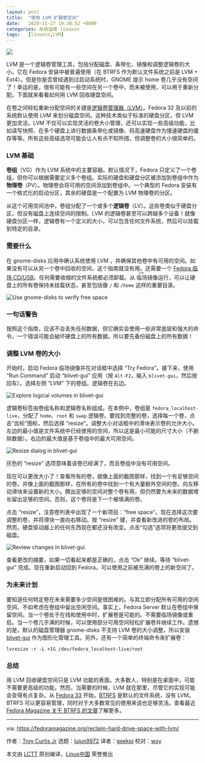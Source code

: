 ```yaml
---
layout: post
title:	"使用 LVM 扩展卷空间"
date:	2020-11-27 19:38:52 +0800 
categories:	系统运维 linuxcn 
tags:	[linuxcn,LVM]
---
```



![](/Asserts/Images//attachment/album/202011/27/193719d3df4p4z748f33f3.jpg)


LVM 是一个逻辑卷管理工具，包括分配磁盘、条带化、镜像和调整逻辑卷的大小。它在 Fedora 安装中被普遍使用（在 BTRFS 作为默认文件系统之前是 LVM + Ext4）。但是你是否曾经遇到过启动系统时，GNOME 提示 home 卷几乎没有空间了！幸运的是，很有可能有一些空间在另一个卷中，而未被使用，可以用于重新分配。下面就来看看如何用 LVM 回收硬盘空间。


在卷之间轻松重新分配空间的关键是[逻辑卷管理器（LVM）](http://sourceware.org/lvm2/)。Fedora 32 及以前的系统默认使用 LVM 来划分磁盘空间。这种技术类似于标准的硬盘分区，但 LVM 更加灵活。LVM 不仅可以实现灵活的卷大小管理，还可以实现一些高级功能，比如读写快照、在多个硬盘上进行数据条带化或镜像、将高速硬盘作为慢速硬盘的缓存等等。所有这些高级选项可能会让人有点不知所措，但调整卷的大小很简单的。


### LVM 基础


**卷组**（VG）作为 LVM 系统中的主要容器。默认情况下，Fedora 只定义了一个卷组，但你可以根据需要定义多个卷组。实际的硬盘和硬盘分区被添加到卷组中作为**物理卷**（PV）。物理卷会将可用的空间添加到卷组中。一个典型的 Fedora 安装有一个格式化的启动分区，其余的硬盘是一个配置为 LVM 物理卷的分区。


从这个可用空间池中，卷组分配了一个或多个**逻辑卷**（LV）。这些卷类似于硬盘分区，但没有磁盘上连续空间的限制。LVM 的逻辑卷甚至可以跨越多个设备！就像硬盘分区一样，逻辑卷有一个定义的大小，可以包含任何文件系统，然后可以挂载到特定的目录。


### 需要什么


在 gnome-disks 应用中确认系统使用 LVM ，并确保其他卷中有可用的空间。如果没有可以从另一个卷中回收的空间，这个指南就没有用。还需要一个 [Fedora 临场 CD/USB](https://getfedora.org/en/workstation/download/)。任何需要收缩的文件系统都必须卸载。从<ruby> 临场 <rt>  Live </rt></ruby>镜像运行，可以让硬盘上的所有卷保持未挂载状态，甚至包括像 `/` 和 `/home` 这样的重要目录。


![Use gnome-disks to verify free space](/Asserts/Images//attachment/album/202011/27/193855ypsr6jr8622hrfdd.png)


### 一句话警告


按照这个指南，应该不会丢失任何数据，但它确实会使用一些非常底层和强大的命令。一个错误可能会破坏硬盘上的所有数据。所以要先备份磁盘上的所有数据！


### 调整 LVM 卷的大小


开始时，启动 Fedora 临场镜像并在对话框中选择 “Try Fedora”。接下来，使用 “Run Command” 启动 “blivet-gui” 应用（按 `Alt-F2`，输入 `blivet-gui`，然后按回车）。选择左侧 “LVM” 下的卷组。逻辑卷在右边。


![Explore logical volumes in blivet-gui](/Asserts/Images//attachment/album/202011/27/193856y0yu3wfb9ffb7ffb.png)


逻辑卷标签由卷组名称和逻辑卷名称组成。在本例中，卷组是 `fedora_localhost-live`，分配了 `home`、`root` 和 `swap` 逻辑卷。要找到完整的卷，选择每一个卷，点击“齿轮”图标，然后选择 “resize”。调整大小对话框中的滑块表示卷的允许大小。左边的最小值是文件系统中已经使用的空间，所以这是最小可能的尺寸大小（不删除数据）。右边的最大值是基于卷组中的最大可用空间。


![Resize dialog in blivet-gui](/Asserts/Images//attachment/album/202011/27/193857oqe5p20jqohehreq.png)


灰色的 “resize” 选项意味着该卷已经满了，而且卷组中没有可用空间。


现在可以更改大小了！查看所有的卷，就像上面的截图那样，找到一个有足够空间的卷。并像上面的截图那样，在所有的卷中找到一个有大量额外空间的卷。向左移动滑块来设置新的大小。腾出足够的空间对整个卷有用，但仍然要为未来的数据增长留出足够的空间。否则，这个卷将是下一个被填满的卷。


点击 “resize”，注意卷列表中出现了一个新项目：“free space”。现在选择这次要调整的卷，并将滑块一直向右移动。按 “resize” 键，并查看新改进的卷的布局。然而，硬盘驱动器上的任何东西现在都还没有改变。点击“勾选”选项将更改提交到磁盘。


![Review changes in blivet-gui](/Asserts/Images//attachment/album/202011/27/193857l4ejyic47s8j8rn7.png)


查看更改的摘要，如果一切看起来都是正确的，点击 “Ok” 继续。等待 “blivet-gui” 完成。现在重新启动回到 Fedora，可以使用之前被充满的卷上的新空间了。


### 为未来计划


要知道任何特定卷在未来需要多少空间是很困难的。与其立即分配所有可用的空闲空间，不如考虑在卷组中留出空闲空间。事实上，Fedora Server 默认在卷组中保留空间。当一个卷处于在线和使用中时，扩展卷是可能的。不需要临场镜像或重启。当一个卷几乎满的时候，可以使用部分可用空间轻松扩展卷并继续工作。遗憾的是，默认的磁盘管理器 gnome-disks 不支持 LVM 卷的大小调整，所以安装 [blivet-gui](https://fedoraproject.org/wiki/Blivet-gui) 作为图形化管理工具。另外，还有一个简单的终端命令来扩展卷：



```
lvresize -r -L +1G /dev/fedora_localhost-live/root

```

### 总结


用 LVM 回收硬盘空间只是 LVM 功能的表面。大多数人，特别是在桌面中，可能不需要更高级的功能。然而，当需要的时候，LVM 就在那里，尽管它的实现可能会变得有点复杂。从 [Fedora 33](https://fedoramagazine.org/whats-new-fedora-33-workstation/) 开始，[BTRFS](https://fedoramagazine.org/btrfs-coming-to-fedora-33/) 是默认的文件系统，没有 LVM。BTRFS 可以更容易管理，同时对于大多数常见的使用来说也足够灵活。查看最近 [Fedora Magazine 关于 BTRFS 的文章](https://fedoramagazine.org/btrfs-snapshots-backup-incremental/)了解更多。




---


via: <https://fedoramagazine.org/reclaim-hard-drive-space-with-lvm/>


作者：[Troy Curtis Jr](https://fedoramagazine.org/author/troycurtisjr/) 选题：[lujun9972](https://github.com/lujun9972) 译者：[geekpi](https://github.com/geekpi) 校对：[wxy](https://github.com/wxy)


本文由 [LCTT](https://github.com/LCTT/TranslateProject) 原创编译，[Linux中国](https://linux.cn/) 荣誉推出

